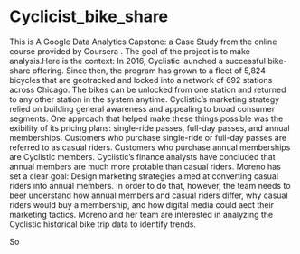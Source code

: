 <h1>Cyclicist_bike_share </h1> 
This is A Google Data Analytics Capstone:  a Case Study from the online course provided by  Coursera . The goal of the project is to make analysis.Here is the context: 
In 2016, Cyclistic launched a successful bike-share offering. Since then, the program has grown to a fleet of 5,824 bicycles that are geotracked and locked into a network of 692 stations across Chicago. The bikes can be unlocked from one station and returned to any other station in the system anytime. Cyclistic’s marketing strategy relied on building general awareness and appealing to broad consumer segments. One approach that helped make these things possible was the exibility of its pricing plans: single-ride passes, full-day passes, and annual memberships. Customers who purchase single-ride or full-day passes are referred to as casual riders. Customers who purchase annual memberships are Cyclistic members. Cyclistic’s finance analysts have concluded that annual members are much more protable than casual riders. Moreno has set a clear goal: Design marketing strategies aimed at converting casual riders into annual members. In order to do that, however, the team needs to beer understand how annual members and casual riders differ, why casual riders would buy a membership, and how digital media could aect their marketing tactics. Moreno and her team are interested in analyzing the Cyclistic historical bike trip data to identify trends. 


So 
